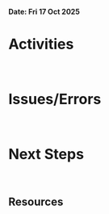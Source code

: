**Date: Fri 17 Oct 2025**<br>
# Activities
<br>

# Issues/Errors
<br>

# Next Steps
<br>

## Resources
<br>
